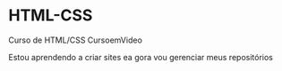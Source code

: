 # HTML-CSS
 Curso de HTML/CSS CursoemVideo

Estou aprendendo a criar sites ea gora vou gerenciar meus repositórios